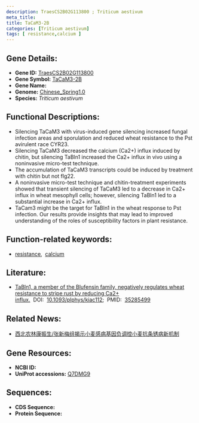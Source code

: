 ```yaml
---
description: TraesCS2B02G113800 ; Triticum aestivum
meta_title:
title: TaCaM3-2B
categories: [Triticum aestivum]
tags: [ resistance,calcium ]
---
```


## Gene Details:
- **Gene ID:**	[TraesCS2B02G113800](https://ensembl.gramene.org/Triticum_aestivum/Gene/Summary?g=TraesCS2B02G113800)
- **Gene Symbol:** <u>TaCaM3-2B</u>
- **Gene Name:** 
- **Genome:** [Chinese_Spring1.0](https://ensembl.gramene.org/Triticum_aestivum/Info/Index)
- **Species:** *Triticum aestivum*

## Functional Descriptions:
   - Silencing TaCaM3 with virus-induced gene silencing increased fungal infection areas and sporulation and reduced wheat resistance to the Pst avirulent race CYR23.
   - Silencing TaCaM3 decreased the calcium (Ca2+) influx induced by chitin, but silencing TaBln1 increased the Ca2+ influx in vivo using a noninvasive micro-test technique.
   - The accumulation of TaCaM3 transcripts could be induced by treatment with chitin but not flg22.
   - A noninvasive micro-test technique and chitin-treatment experiments showed that transient silencing of TaCaM3 led to a decrease in Ca2+ influx in wheat mesophyll cells; however, silencing TaBln1 led to a substantial increase in Ca2+ influx.
   - TaCam3 might be the target for TaBln1 in the wheat response to Pst infection. Our results provide insights that may lead to improved understanding of the roles of susceptibility factors in plant resistance.

## Function-related keywords:
   - [resistance](/tags/resistance/),&nbsp;&nbsp;[calcium](/tags/calcium/)

## Literature:
   - [TaBln1, a member of the Blufensin family, negatively regulates wheat resistance to stripe rust by reducing Ca2+ influx.]( https://academic.oup.com/plphys/article/189/3/1380/6548166?login=true)&nbsp;&nbsp;DOI:&nbsp;&nbsp;[10.1093/plphys/kiac112](https://academic.oup.com/plphys/article/189/3/1380/6548166?login=true);&nbsp;&nbsp;PMID:&nbsp;&nbsp;[35285499](https://pubmed.ncbi.nlm.nih.gov/35285499/)

## Related News:
   - [西北农林康振生/张新梅组揭示小麦感病基因负调控小麦抗条锈病新机制](https://mp.weixin.qq.com/s?__biz=MzIyOTY2NDYyNQ==&mid=2247539433&idx=3&sn=e1bab38362ac4bcb68ef28fbda4fbd33&chksm=e8bd28f7dfcaa1e1b23b2ab5a6360e3064b0fa02f8989d1d046e41199955301ae05069db747d&scene=27#wechat_redirect)

## Gene Resources:
- **NCBI ID:**  [](https://www.ncbi.nlm.nih.gov/gene/?term=)
- **UniProt accessions:** [Q7DMG9](https://www.uniprot.org/uniprotkb/Q7DMG9/entry)



## Sequences:
- **CDS Sequence:**
- **Protein Sequence:**
